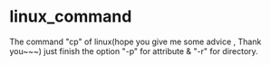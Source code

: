 # linux_command
The command "cp" of linux(hope you give me some advice , Thank you~~~)
just finish the option "-p" for attribute & "-r" for directory.
